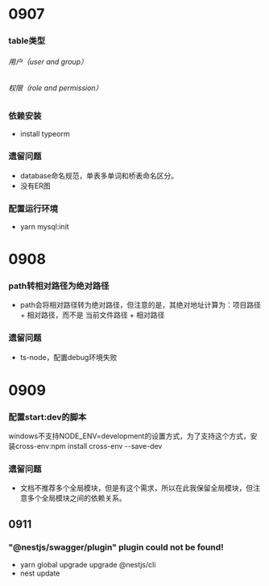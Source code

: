# 0907
### table类型
###### 用户（user and group）
###### 权限（role and permission）
### 依赖安装
- install typeorm
### 遗留问题
- database命名规范，单表多单词和桥表命名区分。
- 没有ER图
### 配置运行环境
- yarn mysql:init

# 0908
### path转相对路径为绝对路径
- path会将相对路径转为绝对路径，但注意的是，其绝对地址计算为：项目路径 + 相对路径，而不是 当前文件路径 + 相对路径

### 遗留问题
- ts-node，配置debug环境失败

# 0909
### 配置start:dev的脚本
windows不支持NODE_ENV=development的设置方式，为了支持这个方式，安装cross-env:npm install cross-env --save-dev

### 遗留问题
- 文档不推荐多个全局模块，但是有这个需求，所以在此我保留全局模块，但注意多个全局模块之间的依赖关系。

## 0911
### "@nestjs/swagger/plugin" plugin could not be found!
- yarn global upgrade upgrade @nestjs/cli
- nest update